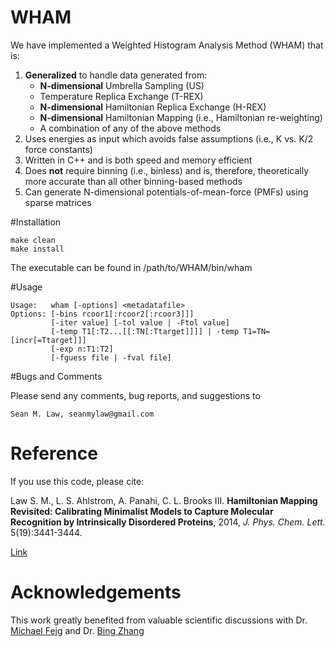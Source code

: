 # WHAM

We have implemented a Weighted Histogram Analysis Method (WHAM) that is:

1. <b>Generalized</b> to handle data generated from:
    *  <b>N-dimensional</b> Umbrella Sampling (US)
    *  Temperature Replica Exchange (T-REX)
    *  <b>N-dimensional</b> Hamiltonian Replica Exchange (H-REX)
    *  <b>N-dimensional</b> Hamiltonian Mapping (i.e., Hamiltonian re-weighting)
    *  A combination of any of the above methods
2. Uses energies as input which avoids false assumptions (i.e., K vs. K/2 force constants)
3. Written in C++ and is both speed and memory efficient
4. Does <b>not</b> require binning (i.e., binless) and is, therefore, theoretically more accurate than all other binning-based methods
5. Can generate N-dimensional potentials-of-mean-force (PMFs) using sparse matrices

#Installation

    make clean
    make install

The executable can be found in /path/to/WHAM/bin/wham

#Usage

    Usage:   wham [-options] <metadatafile>
    Options: [-bins rcoor1[:rcoor2[:rcoor3]]]
             [-iter value] [-tol value | -Ftol value]
             [-temp T1[:T2...[[:TN[:Ttarget]]]] | -temp T1=TN=[incr[=Ttarget]]]
             [-exp n:T1:T2]
             [-fguess file | -fval file]

#Bugs and Comments

Please send any comments, bug reports, and suggestions to 
    
    Sean M. Law, seanmylaw@gmail.com
    
# Reference

If you use this code, please cite:

Law S. M., L. S. Ahlstrom, A. Panahi, C. L. Brooks III. <b>Hamiltonian Mapping Revisited: Calibrating Minimalist Models to Capture Molecular Recognition by Intrinsically Disordered Proteins</b>, 2014, <i>J. Phys. Chem. Lett.</i> 5(19):3441-3444.

[Link](http://pubs.acs.org/doi/abs/10.1021/jz501811k)

# Acknowledgements

This work greatly benefited from valuable scientific discussions with Dr. [Michael Feig](http://feig.bch.msu.edu) and Dr. [Bing Zhang](https://www.linkedin.com/pub/bin-zhang/70/410/50b)
